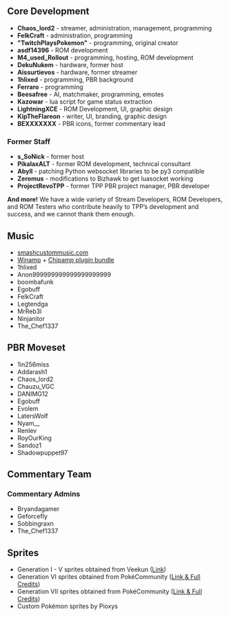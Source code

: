 ## Core Development

* **Chaos_lord2** - streamer, administration, management, programming
* **FelkCraft** - administration, programming
* **"TwitchPlaysPokemon"** - programming, original creator
* **asdf14396** - ROM development
* **M4_used_Rollout** - programming, hosting, ROM development
* **DekuNukem** - hardware, former host
* **Aissurtievos** - hardware, former streamer
* **1hlixed** - programming, PBR background
* **Ferraro** - programming
* **Beesafree** - AI, matchmaker, programming, emotes
* **Kazowar** - lua script for game status extraction
* **LightningXCE** - ROM Development, UI, graphic design
* **KipTheFlareon** - writer, UI, branding, graphic design
* **BEXXXXXXX** - PBR icons, former commentary lead

### Former Staff

* **s_SoNick** - former host
* **PikalaxALT** - former ROM development, technical consultant
* **Abyll** - patching Python websocket libraries to be py3 compatible
* **Zeromus** - modifications to Bizhawk to get luasocket working
* **ProjectRevoTPP** - former TPP PBR project manager, PBR developer

**And more!** We have a wide variety of Stream Developers, ROM Developers, and ROM Testers who contribute heavily to TPP’s development and success, and we cannot thank them enough.

## Music

* [smashcustommusic.com](https://www.smashcustommusic.com/)
* [Winamp](http://www.winamp.com/) + [Chipamp plugin bundle](http://www.chipamp.org/)
* 1hlixed
* Anon999999999999999999999
* boombafunk
* Egobuff
* FelkCraft
* Legtendga
* MrReb3l
* Ninjanitor
* The_Chef1337

## PBR Moveset

* 1in256miss
* Addarash1
* Chaos_lord2
* Chauzu_VGC
* DANIMG12
* Egobuff
* Evolem
* LatersWolf
* Nyam__
* Renlev
* RoyOurKing
* Sandoz1
* Shadowpuppet97

## Commentary Team

### Commentary Admins

* Bryandagamer
* Geforcefly
* Sobbingraxn
* The_Chef1337

## Sprites

* Generation I - V sprites obtained from Veekun ([Link](https://veekun.com/dex/downloads))
* Generation VI sprites obtained from PokéCommunity ([Link & Full Credits](https://www.pokecommunity.com/showthread.php?t=314422))
* Generation VII sprites obtained from PokéCommunity ([Link & Full Credits](https://www.pokecommunity.com/showthread.php?t=368703))
* Custom Pokémon sprites by Pioxys